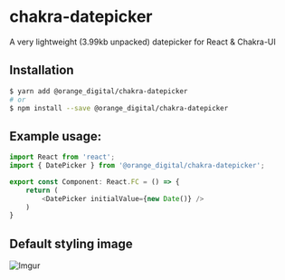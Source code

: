 # chakra-datepicker

A very lightweight (3.99kb unpacked) datepicker for React & Chakra-UI

## Installation
```bash
$ yarn add @orange_digital/chakra-datepicker
# or
$ npm install --save @orange_digital/chakra-datepicker
```

## Example usage:
```typescript
import React from 'react';
import { DatePicker } from '@orange_digital/chakra-datepicker';

export const Component: React.FC = () => {
    return (
        <DatePicker initialValue={new Date()} />
    )
}

```

## Default styling image

![Imgur](https://i.imgur.com/Px8dcn9.png)